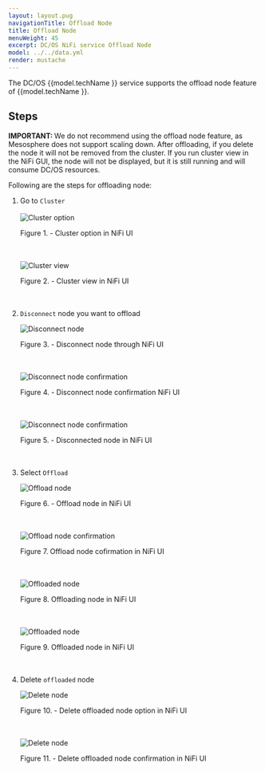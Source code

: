 ```yaml
---
layout: layout.pug
navigationTitle: Offload Node
title: Offload Node
menuWeight: 45
excerpt: DC/OS NiFi service Offload Node
model: ../../data.yml
render: mustache
---
```


The DC/OS {{model.techName }} service supports the offload node feature of {{model.techName }}. 

## Steps

<p class="message--important"><strong>IMPORTANT: </strong> We do not recommend using the offload node feature, as Mesosphere does not support scaling down. After offloading, if you delete the node it will not be removed from the cluster. If you run cluster view in the NiFi GUI, the node will not be displayed, but it is still running and will consume DC/OS resources.<p>

Following are the steps for offloading node:

1. Go to `Cluster`
   <br><br>
   ![Cluster option](../img/cluster_option.png)

   Figure 1. - Cluster option in NiFi UI
   <br><br><br>

   ![Cluster view](../img/cluster_view.png)

   Figure 2. - Cluster view in NiFi UI
   <br><br><br>
   

2. `Disconnect` node you want to offload
   
   ![Disconnect node](../img/node_disconnect.png)
   
   Figure 3. - Disconnect node through NiFi UI
   <br><br><br>
   

   ![Disconnect node confirmation](../img/disconnect_confirmation.png)

   Figure 4. - Disconnect node confirmation NiFi UI
   <br><br><br>
   

   ![Disconnect node confirmation](../img/disconnected_node.png)

   Figure 5. - Disconnected node in NiFi UI
   <br><br><br>


3. Select `Offload`

   ![Offload node](../img/offload_node.png)

   Figure 6. - Offload node in NiFi UI
   <br><br><br>
   

   ![Offload node confirmation](../img/offload_node_confirmation.png)

   Figure 7. Offload node cofirmation in NiFi UI
   <br><br><br>
   

   ![Offloaded node](../img/offloading_node.png)

   Figure 8. Offloading node in NiFi UI
   <br><br><br>
   

   ![Offloaded node](../img/offloaded_node.png)

   Figure 9. Offloaded node in NiFi UI
   <br><br><br>


4. Delete `offloaded` node

   ![Delete node](../img/delete_offloaded_node.png)

   Figure 10. - Delete offloaded node option in NiFi UI
   <br><br><br>
   

   ![Delete node](../img/delete_offloaded_node_confirmation.png)

   Figure 11. - Delete offloaded node confirmation in NiFi UI
   <br><br><br>
